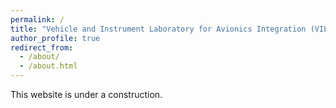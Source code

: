 ```yaml
---
permalink: /
title: "Vehicle and Instrument Laboratory for Avionics Integration (VILAI)"
author_profile: true
redirect_from: 
  - /about/
  - /about.html
---
```


This website is under a construction.